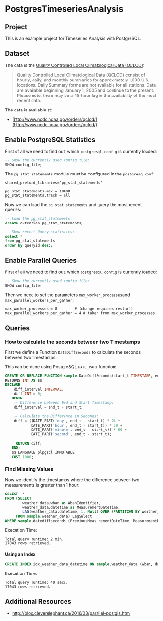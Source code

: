 # PostgresTimeseriesAnalysis #

## Project ##

This is an example project for Timeseries Analysis with PostgreSQL. 

## Dataset ##

The data is the [Quality Controlled Local Climatological Data (QCLCD)]: 

> Quality Controlled Local Climatological Data (QCLCD) consist of hourly, daily, and monthly summaries for approximately 
> 1,600 U.S. locations. Daily Summary forms are not available for all stations. Data are available beginning January 1, 2005 
> and continue to the present. Please note, there may be a 48-hour lag in the availability of the most recent data.

The data is available at:

* [http://www.ncdc.noaa.gov/orders/qclcd/](http://www.ncdc.noaa.gov/orders/qclcd/)

## Enable PostgreSQL Statistics ##

First of all we need to find out, which ``postgresql.config`` is currently loaded:

```sql
-- Show the currently used config file:
SHOW config_file;
```

The ``pg_stat_statements`` module must be configured in the ``postgresq.conf``:

```
shared_preload_libraries='pg_stat_statements'

pg_stat_statements.max = 10000
pg_stat_statements.track = all
```

Now we can load the ``pg_stat_statements`` and query the most recent queries:

```sql
-- Load the pg_stat_statements:
create extension pg_stat_statements;

-- Show recent Query statistics:  
select * 
from pg_stat_statements
order by queryid desc;
```

## Enable Parallel Queries ##

First of all we need to find out, which ``postgresql.config`` is currently loaded:

```sql
-- Show the currently used config file:
SHOW config_file;
```

Then we need to set the parameters ``max_worker_processes``and ``max_parallel_workers_per_gather``:

```
max_worker_processes = 8		# (change requires restart)
max_parallel_workers_per_gather = 4	# taken from max_worker_processes
```

## Queries ##

### How to calculate the seconds between two Timestamps ###

First we define a Function ``DateDiffSeconds`` to calculate the seconds between two timestamps. 

This can be done using PostgreSQL ``DATE_PART`` function:

```sql
CREATE OR REPLACE FUNCTION sample.DateDiffSeconds(start_t TIMESTAMP, end_t TIMESTAMP) 
RETURNS INT AS $$
DECLARE
    diff_interval INTERVAL; 
    diff INT = 0;
   BEGIN
    -- Difference between End and Start Timestamp:
    diff_interval = end_t - start_t;
    
    -- Calculate the Difference in Seconds:
    diff = ((DATE_PART('day', end_t - start_t) * 24 + 
            DATE_PART('hour', end_t - start_t)) * 60 +
            DATE_PART('minute', end_t - start_t)) * 60 +
            DATE_PART('second', end_t - start_t);
            
     RETURN diff;
   END;
   $$ LANGUAGE plpgsql IMMUTABLE
   COST 1000;
```

### Find Missing Values ###

Now we identify the timestamps where the difference between two measurements is greater than 1 hour:

```sql
SELECT  *
FROM (SELECT 
        weather_data.wban as WbanIdentifier, 
        weather_data.datetime as MeasurementDateTime,                 
        LAG(weather_data.datetime, 1, Null) OVER (PARTITION BY weather_data.wban ORDER BY weather_data.datetime) AS PreviousMeasurementDateTime
     FROM sample.weather_data) LagSelect
WHERE sample.datediffseconds (PreviousMeasurementDateTime, MeasurementDateTime) > 3600;
```

Execution Time:

```
Total query runtime: 2 min.
17043 rows retrieved.
```

#### Using an Index ####

```sql
CREATE INDEX idx_weather_data_datetime ON sample.weather_data (wban, datetime) 
``` 

Execution Time:
```
Total query runtime: 40 secs.
17043 rows retrieved.
``` 

## Additional Resources ##

* http://blog.cleverelephant.ca/2016/03/parallel-postgis.html

[PostgreSQL]: https://www.postgresql.org
[Quality Controlled Local Climatological Data (QCLCD)]: https://www.ncdc.noaa.gov/data-access/land-based-station-data/land-based-datasets/quality-controlled-local-climatological-data-qclcd
